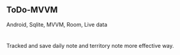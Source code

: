 ## ToDo-MVVM
Android, Sqlite, MVVM, Room, Live data

#  
Tracked and save daily note and territory note more effective way.
